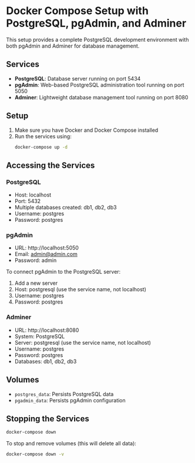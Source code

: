 # Docker Compose Setup with PostgreSQL, pgAdmin, and Adminer

This setup provides a complete PostgreSQL development environment with both pgAdmin and Adminer for database management.

## Services

- **PostgreSQL**: Database server running on port 5434
- **pgAdmin**: Web-based PostgreSQL administration tool running on port 5050
- **Adminer**: Lightweight database management tool running on port 8080

## Setup

1. Make sure you have Docker and Docker Compose installed
2. Run the services using:
   ```bash
   docker-compose up -d
   ```

## Accessing the Services

### PostgreSQL
- Host: localhost
- Port: 5432
- Multiple databases created: db1, db2, db3
- Username: postgres
- Password: postgres

### pgAdmin
- URL: http://localhost:5050
- Email: admin@admin.com
- Password: admin

To connect pgAdmin to the PostgreSQL server:
1. Add a new server
2. Host: postgresql (use the service name, not localhost)
3. Username: postgres
4. Password: postgres

### Adminer
- URL: http://localhost:8080
- System: PostgreSQL
- Server: postgresql (use the service name, not localhost)
- Username: postgres
- Password: postgres
- Databases: db1, db2, db3

## Volumes

- `postgres_data`: Persists PostgreSQL data
- `pgadmin_data`: Persists pgAdmin configuration

## Stopping the Services

```bash
docker-compose down
```

To stop and remove volumes (this will delete all data):
```bash
docker-compose down -v
```